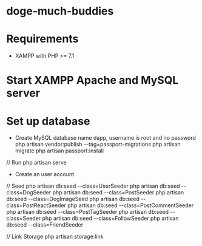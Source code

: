 # doge-much-buddies
# Requirements
- XAMPP with PHP >= 7.1
# Start XAMPP Apache and MySQL server
# Set up database
- Create MySQL database name dapp, username is root and no password
php artisan vendor:publish --tag=passport-migrations
php artisan migrate
php artisan passport:install

// Run
php artisan serve
- Create an user account

// Seed
php artisan db:seed --class=UserSeeder
php artisan db:seed --class=DogSeeder
php artisan db:seed --class=PostSeeder
php artisan db:seed --class=DogImageSeed
php artisan db:seed --class=PostReactSeeder
php artisan db:seed --class=PostCommentSeeder
php artisan db:seed --class=PostTagSeeder
php artisan db:seed --class=Seeder
php artisan db:seed --class=FollowSeeder
php artisan db:seed --class=FriendSeeder

// Link Storage
php artisan storage:link